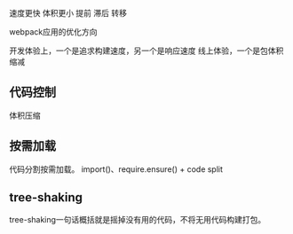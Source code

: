 
速度更快
体积更小
提前
滞后
转移

webpack应用的优化方向

开发体验上，一个是追求构建速度，另一个是响应速度
线上体验，一个是包体积缩减

## 代码控制
体积压缩


## 按需加载
代码分割按需加载。
import()、require.ensure() + code split 

## tree-shaking
tree-shaking一句话概括就是摇掉没有用的代码，不将无用代码构建打包。


